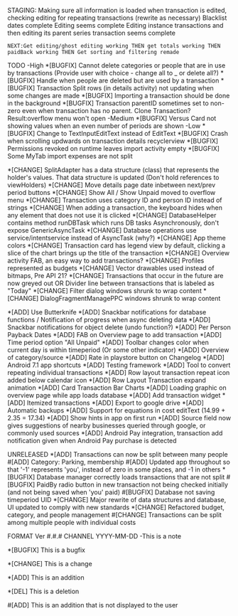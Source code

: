STAGING:
	Making sure all information is loaded when transaction is edited, checking editing for repeating transactions (rewrite as necessary)
		Blacklist dates complete
		Editing seems complete
		Editing instance transactions and then editing its parent series transaction seems complete
		
	NEXT:Get editing/ghost editing working THEN get totals working THEN paidBack working THEN Get sorting and filtering remade
	

TODO
-High
*[BUGFIX] Cannot delete categories or people that are in use by transactions (Provide user with choice - change all to _ or delete all?)
*[BUGFIX] Handle when people are deleted but are used by a transaction
*[BUGFIX] Transaction Split rows (in details activity) not updating when some changes are made
*[BUGFIX] Importing a transaction should be done in the background
*[BUGFIX] Transaction parentID sometimes set to non-zero even when transaction has no parent. Clone Transaction? Result:overflow menu won't open
-Medium
*[BUGFIX] Versus Card not showing values when an even number of periods are shown
-Low
*[BUGFIX] Change to TextInputEditText instead of EditText
*[BUGFIX] Crash when scrolling updwards on transaction details recyclerview
*[BUGFIX] Permissions revoked on runtime leaves import activity empty
*[BUGFIX] Some MyTab import expenses are not split

*[CHANGE] SplitAdapter has a data structure (class) that represents the holder's values. That data structure is updated (Don't hold references to viewHolders)
*[CHANGE] Move details page date inbetween next/prev period buttons
*[CHANGE] Show All / Show Unpaid moved to overflow menu
*[CHANGE] Transaction uses category ID and person ID instead of strings
*[CHANGE] When adding a transaction, the keyboard hides when any element that does not use it is clicked
*[CHANGE] DatabaseHelper contains method runDBTask which runs DB tasks Asynchronously, don't expose GenericAsyncTask
*[CHANGE] Database operations use service/intentservice instead of AsyncTask (why?)
*[CHANGE] App theme colors
*[CHANGE] Transaction card has legend view by default, clicking a slice of the chart brings up the title of the transaction
*[CHANGE] Overview activity FAB, an easy way to add transactions?
*[CHANGE] Profiles represented as budgets
*[CHANGE] Vector drawables used instead of bitmaps, Pre API 21?
*[CHANGE] Transactions that occur in the future are now greyed out OR Divider line between transactions that is labeled as "Today"
*[CHANGE] Filter dialog windows shrunk to wrap content
*[CHANGE] DialogFragmentManagePPC windows shrunk to wrap content

*[ADD] Use Butterknife
*[ADD] Snackbar notifications for database functions / Notification of progress when async deleting data
*[ADD] Snackbar notifications for object delete (undo function?)
*[ADD] Per Person Payback Dates
*[ADD] FAB on Overview page to add transaction
*[ADD] Time period option "All Unpaid"
*[ADD] Toolbar changes color when current day is within timeperiod (Or some other indicator)
*[ADD] Overview of category/source
*[ADD] Rate in playstore button on Changelog
*[ADD] Android 7.1 app shortcuts
*[ADD] Testing framework
*[ADD] Tool to convert repeating individual transactions
*[ADD] Row layout transaction repeat icon added below calendar icon
*[ADD] Row Layout Transaction expand animation
*[ADD] Card Transaction Bar Charts
*[ADD] Loading graphic on overview page while app loads database
*[ADD] Add transaction widget
*[ADD] Itemized transactions
*[ADD] Export to google drive
*[ADD] Automatic backups
*[ADD] Support for equations in cost editText (14.99 + 2.35 = 17.34)
*[ADD] Show hints in app on first run
*[ADD] Source field now gives suggestions of nearby businesses queried through google, or commonly used sources
*[ADD] Android Pay integration, transaction add notification given when Android Pay purchase is detected


UNRELEASED
*[ADD] Transactions can now be split between many people
#[ADD] Category: Parking, membership
#[ADD] Updated app throughout so that '-1' represents 'you', instead of zero in some places, and -1 in others
*[BUGFIX] Database manager correctly loads transactions that are not split
#[BUGFIX] PaidBy radio button in new transaction not being checked initially (and not being saved when 'you' paid)
#[BUGFIX] Database not saving timeperiod UID
*[CHANGE] Major rewrite of data structures and database, UI updated to comply with new standards
*[CHANGE] Refactored budget, category, and people management
#[CHANGE] Transactions can be split among multiple people with individual costs


FORMAT
Ver #.#.# CHANNEL YYYY-MM-DD
-This is a note

*[BUGFIX] This is a bugfix

*[CHANGE] This is a change

*[ADD] This is an addition

*[DEL] This is a deletion

#[ADD] This is an addition that is not displayed to the user